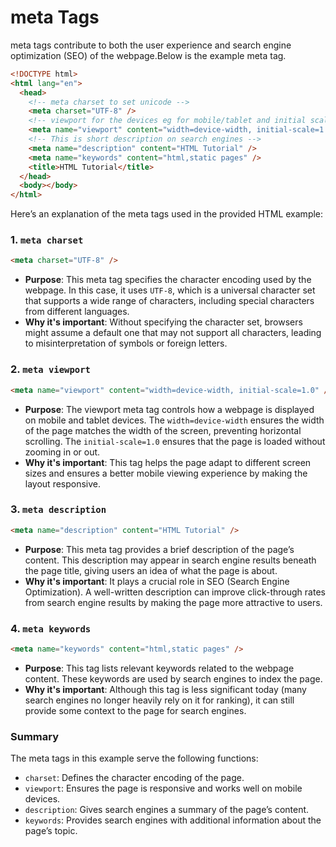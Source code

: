 # meta Tags

meta tags contribute to both the user experience and search engine optimization (SEO) of the webpage.Below is the example meta tag.
```html
<!DOCTYPE html>
<html lang="en">
  <head>
    <!-- meta charset to set unicode -->
    <meta charset="UTF-8" />
    <!-- viewport for the devices eg for mobile/tablet and initial scale indicates 1.0 no zoom in/out -->
    <meta name="viewport" content="width=device-width, initial-scale=1.0" />
    <!-- This is short description on search engines -->
    <meta name="description" content="HTML Tutorial" />
    <meta name="keywords" content="html,static pages" />
    <title>HTML Tutorial</title>
  </head>
  <body></body>
</html>

```
Here’s an explanation of the meta tags used in the provided HTML example:

### 1. `meta charset`
```html
<meta charset="UTF-8" />
```
- **Purpose**: This meta tag specifies the character encoding used by the webpage. In this case, it uses `UTF-8`, which is a universal character set that supports a wide range of characters, including special characters from different languages.
- **Why it's important**: Without specifying the character set, browsers might assume a default one that may not support all characters, leading to misinterpretation of symbols or foreign letters.

### 2. `meta viewport`
```html
<meta name="viewport" content="width=device-width, initial-scale=1.0" />
```
- **Purpose**: The viewport meta tag controls how a webpage is displayed on mobile and tablet devices. The `width=device-width` ensures the width of the page matches the width of the screen, preventing horizontal scrolling. The `initial-scale=1.0` ensures that the page is loaded without zooming in or out.
- **Why it's important**: This tag helps the page adapt to different screen sizes and ensures a better mobile viewing experience by making the layout responsive.

### 3. `meta description`
```html
<meta name="description" content="HTML Tutorial" />
```
- **Purpose**: This meta tag provides a brief description of the page’s content. This description may appear in search engine results beneath the page title, giving users an idea of what the page is about.
- **Why it's important**: It plays a crucial role in SEO (Search Engine Optimization). A well-written description can improve click-through rates from search engine results by making the page more attractive to users.

### 4. `meta keywords`
```html
<meta name="keywords" content="html,static pages" />
```
- **Purpose**: This tag lists relevant keywords related to the webpage content. These keywords are used by search engines to index the page.
- **Why it's important**: Although this tag is less significant today (many search engines no longer heavily rely on it for ranking), it can still provide some context to the page for search engines.

### Summary
The meta tags in this example serve the following functions:
- `charset`: Defines the character encoding of the page.
- `viewport`: Ensures the page is responsive and works well on mobile devices.
- `description`: Gives search engines a summary of the page’s content.
- `keywords`: Provides search engines with additional information about the page’s topic.


